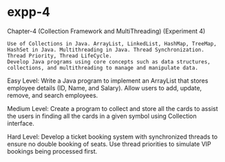# expp-4


Chapter-4 (Collection Framework and MultiThreading) (Experiment 4)

	Use of Collections in Java. ArrayList, LinkedList, HashMap, TreeMap, HashSet in Java. Multithreading in Java. Thread Synchronization. Thread Priority, Thread LifeCycle.
	Develop Java programs using core concepts such as data structures, collections, and multithreading to manage and manipulate data.

Easy Level:
Write a Java program to implement an ArrayList that stores employee details (ID, Name, and Salary). Allow users to add, update, remove, and search employees.
		
  
Medium Level:
 Create a program to collect and store all the cards to assist the users in finding all the cards in a given symbol using Collection interface.

Hard Level:
Develop a ticket booking system with synchronized threads to ensure no double booking of seats. Use thread priorities to simulate VIP bookings being processed first.
